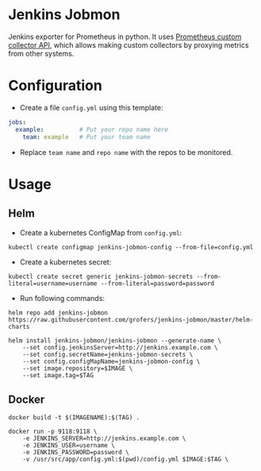 # Jenkins Jobmon 

Jenkins exporter for Prometheus in python. It uses [Prometheus custom collector API](https://github.com/prometheus/client_python#custom-collectors), which allows making custom collectors by proxying metrics from other systems.

# Configuration 

- Create a file `config.yml` using this template:
```yaml
jobs:
  example:          # Put your repo name here
    team: example   # Put your team name
```
- Replace `team name` and `repo name` with the repos to be monitored.

# Usage

## Helm

- Create a kubernetes ConfigMap from `config.yml`:
```
kubectl create configmap jenkins-jobmon-config --from-file=config.yml
```

- Create a kubernetes secret:
```
kubectl create secret generic jenkins-jobmon-secrets --from-literal=username=username --from-literal=password=password

```
- Run following commands:

```
helm repo add jenkins-jobmon https://raw.githubusercontent.com/grofers/jenkins-jobmon/master/helm-charts
```

```
helm install jenkins-jobmon/jenkins-jobmon --generate-name \
    --set config.jenkinsServer=http://jenkins.example.com \
    --set config.secretName=jenkins-jobmon-secrets \
    --set config.configMapName=jenkins-jobmon-config \
    --set image.repository=$IMAGE \
    --set image.tag=$TAG
```

## Docker

```
docker build -t $(IMAGENAME):$(TAG) .

docker run -p 9118:9118 \
    -e JENKINS_SERVER=http://jenkins.example.com \
    -e JENKINS_USER=username \
    -e JENKINS_PASSWORD=password \
    -v /usr/src/app/config.yml:$(pwd)/config.yml $IMAGE:$TAG \
```
